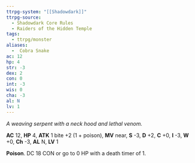 ```yaml
---
ttrpg-system: "[[Shadowdark]]"
ttrpg-source:
  - Shadowdark Core Rules
  - Raiders of the Hidden Temple
tags:
  - ttrpg/monster
aliases:
  -  Cobra Snake
ac: 12
hp: 4
str: -3
dex: 2
con: 0
int: -3
wis: 0
cha: -3
al: N
lv: 1
---
```


_A weaving serpent with a neck hood and lethal venom._

**AC** 12, **HP** 4, **ATK** 1 bite +2 (1 + poison), **MV** near, **S** -3, **D** +2, **C** +0, **I** -3, **W** +0, **Ch** -3, **AL** N, **LV** 1

**Poison**. DC 18 CON or go to 0 HP with a death timer of 1.

